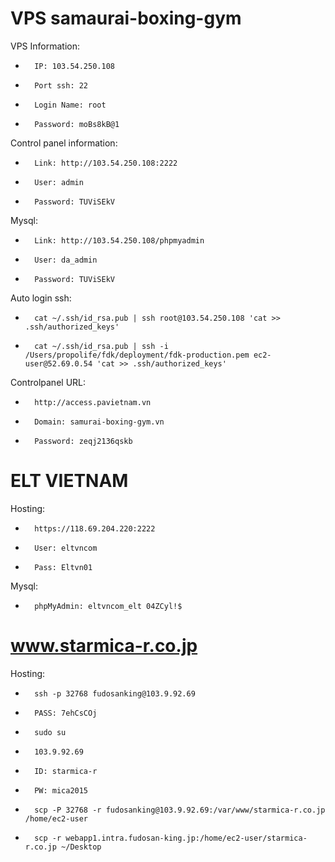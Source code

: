 VPS samaurai-boxing-gym
======
VPS Information:
-       IP: 103.54.250.108
-       Port ssh: 22
-       Login Name: root
-       Password: moBs8kB@1


Control panel information:
-       Link: http://103.54.250.108:2222
-       User: admin
-       Password: TUViSEkV


Mysql:
-       Link: http://103.54.250.108/phpmyadmin
-       User: da_admin
-       Password: TUViSEkV


Auto login ssh:


-       cat ~/.ssh/id_rsa.pub | ssh root@103.54.250.108 'cat >> .ssh/authorized_keys'
-       cat ~/.ssh/id_rsa.pub | ssh -i /Users/propolife/fdk/deployment/fdk-production.pem ec2-user@52.69.0.54 'cat >> .ssh/authorized_keys'


Controlpanel URL:
-       http://access.pavietnam.vn
-       Domain: samurai-boxing-gym.vn
-       Password: zeqj2136qskb




ELT VIETNAM
======

Hosting:
-       https://118.69.204.220:2222
-       User: eltvncom
-       Pass: Eltvn01


Mysql:
-       phpMyAdmin: eltvncom_elt 04ZCyl!$



www.starmica-r.co.jp
======

Hosting:
-       ssh -p 32768 fudosanking@103.9.92.69
-       PASS: 7ehCsCOj
-       sudo su


-       103.9.92.69
-       ID: starmica-r
-       PW: mica2015


-       scp -P 32768 -r fudosanking@103.9.92.69:/var/www/starmica-r.co.jp /home/ec2-user
-       scp -r webapp1.intra.fudosan-king.jp:/home/ec2-user/starmica-r.co.jp ~/Desktop
